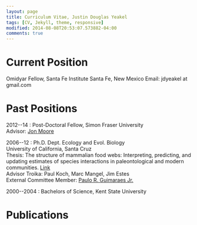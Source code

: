 ```yaml
---
layout: page
title: Curriculum Vitae, Justin Douglas Yeakel
tags: [CV, Jekyll, theme, responsive]
modified: 2014-08-08T20:53:07.573882-04:00
comments: true
---
```


Current Position
=========

Omidyar Fellow, Santa Fe Institute
Santa Fe, New Mexico
Email: jdyeakel at gmail.com

Past Positions
=========
2012--14
:	Post-Doctoral Fellow, Simon Fraser University\
	Advisor: [Jon Moore](http://moorelab.wix.com/moorelab)

2006--12
:	Ph.D. Dept. Ecology and Evol. Biology\
	University of California, Santa Cruz\
	Thesis: The structure of mammalian food webs: Interpreting, predicting, and updating estimates of species interactions in paleontological and modern communities. [Link]()\
	Advisor Troika: Paul Koch, Marc Mangel, Jim Estes\
	External Committee Member: [Paulo R. Guimaraes Jr.](http://www.guimaraes.bio.br/)

2000--2004
:	Bachelors of Science, Kent State University

Publications
=========

	
